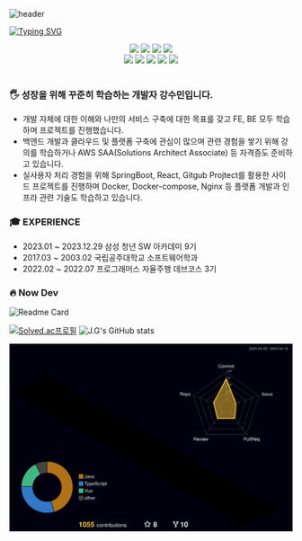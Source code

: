 ![header](https://capsule-render.vercel.app/api?type=venom&color=gradient&customColorList=0,2,2,5,30&height=300&section=header&text=J.G%20Github&fontSize=80&animation=fadeIn&fontColor=232323)

[![Typing SVG](https://readme-typing-svg.demolab.com?font=Roboto&weight=900&size=30&pause=1000&color=FFFFFF&background=232323&center=true&vCenter=true&random=false&width=800&height=80&lines=Welcome+to+Jade-Good+Github;Just+take+a+look;Development+is+fun)](https://git.io/typing-svg)

<!-- Badges -->
<div align="center">
  <img src="https://img.shields.io/badge/React-20232a.svg?style=for-the-badge&logo=react&logoColor=61DAFB" />
  <img src="https://img.shields.io/badge/Spring Boot-20232a.svg?style=for-the-badge&logo=springboot&logoColor=6DB33F" />  
  <img src="https://img.shields.io/badge/Java-20232a.svg?style=for-the-badge&logo=coffeescript&logoColor=#f89820" />
  <img src="https://img.shields.io/badge/javascript-20232a.svg?style=for-the-badge&logo=javascript&logoColor=#F7DF1E" /> 
    <br/>
  <img src="https://img.shields.io/badge/Docker-20232a.svg?style=for-the-badge&logo=docker&logoColor=#2496ED" />
  <img src="https://img.shields.io/badge/AWS-20232a.svg?style=for-the-badge&logo=amazonaws&logoColor=#FF9900" />
  <img src="https://img.shields.io/badge/IntelliJ-20232a.svg?style=for-the-badge&logo=intellijidea&logoColor=red" />
  <img src="https://img.shields.io/badge/figma-20232a.svg?style=for-the-badge&logo=figma&logoColor=#F24E1E" />
  <img src="https://img.shields.io/badge/notion-20232a.svg?style=for-the-badge&logo=notion&logoColor=#000000" />
</div>

<br/> 

### 🖐 성장을 위해 꾸준히 학습하는 개발자 강수민입니다.
- 개발 자체에 대한 이해와 나만의 서비스 구축에 대한 목표를 갖고 FE, BE 모두 학습하며 프로젝트를 진행했습니다.
- 백엔드 개발과 클라우드 및 플랫폼 구축에 관심이 많으며 관련 경험을 쌓기 위해 강의를 학습하거나 AWS SAA(Solutions Architect Associate) 등 자격증도 준비하고 있습니다.
- 실사용자 처리 경험을 위해 SpringBoot, React, Gitgub Projtect를 활용한 사이드 프로젝트를 진행하며 Docker, Docker-compose, Nginx 등 플랫폼 개발과 인프라 관련 기술도 학습하고 있습니다.

### 🎓 EXPERIENCE
- 2023.01 ~ 2023.12.29    삼성 청년 SW 아카데미 9기
- 2017.03 ~ 2003.02    국립공주대학교 소프트웨어학과
- 2022.02 ~ 2022.07    프로그래머스 자율주행 데브코스 3기

### 🔥 Now Dev
![Readme Card](https://github-readme-stats.vercel.app/api/pin/?username=FFunFun&repo=.github)
<br/>

<!-- Github Stats Card -->
<!-- 백준 티어 -->
[![Solved.ac프로필](http://mazassumnida.wtf/api/generate_badge?boj=kangsm423)](https://solved.ac/kangsm423) ![J.G's GitHub stats](https://github-readme-stats.vercel.app/api?username=Jade-Good&show_icons=true&theme=tokyonight)
<!-- Github 3D Profile -->
![](./profile-3d-contrib/profile-night-rainbow.svg)
